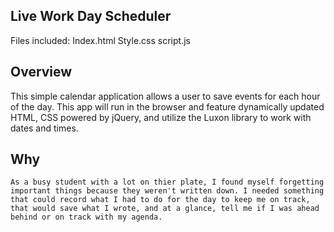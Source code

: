 ## Live Work Day Scheduler 
Files included:
  Index.html
  Style.css
  script.js

## Overview

This simple calendar application allows a user to save events for each hour of the day. This app will run in the browser and feature dynamically updated HTML, CSS powered by jQuery, and utilize the Luxon library to work with dates and times. 


## Why

```
As a busy student with a lot on thier plate, I found myself forgetting important things because they weren't written down. I needed something that could record what I had to do for the day to keep me on track, that would save what I wrote, and at a glance, tell me if I was ahead behind or on track with my agenda.


